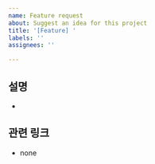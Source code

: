 ```yaml
---
name: Feature request
about: Suggest an idea for this project
title: '[Feature] '
labels: ''
assignees: ''

---
```


## 설명

-

## 관련 링크

- none

